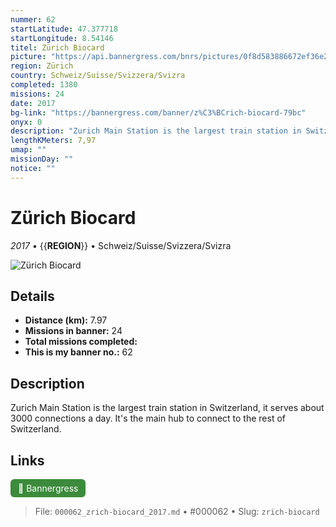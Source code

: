 ```yaml
---
nummer: 62
startLatitude: 47.377718
startLongitude: 8.54146
titel: Zürich Biocard
picture: "https://api.bannergress.com/bnrs/pictures/0f8d583886672ef36e28dd0a88fda13f"
region: Zürich
country: Schweiz/Suisse/Svizzera/Svizra
completed: 1380
missions: 24
date: 2017
bg-link: "https://bannergress.com/banner/z%C3%BCrich-biocard-79bc"
onyx: 0
description: "Zurich Main Station is the largest train station in Switzerland, it serves about 3000 connections a day. It's the main hub to connect to the rest of Switzerland."
lengthKMeters: 7,97
umap: ""
missionDay: ""
notice: ""
---
```

# Zürich Biocard

*2017* • {{__REGION__}} • Schweiz/Suisse/Svizzera/Svizra

![Zürich Biocard](https://api.bannergress.com/bnrs/pictures/0f8d583886672ef36e28dd0a88fda13f)



## Details
- **Distance (km):** 7.97
- **Missions in banner:** 24
- **Total missions completed:** 
- **This is my banner no.:** 62



## Description
Zurich Main Station is the largest train station in Switzerland, it serves about 3000 connections a day. It's the main hub to connect to the rest of Switzerland.



## Links
<a href="https://bannergress.com/banner/z%C3%BCrich-biocard-79bc" target="_blank" style="display:inline-block;margin-right:8px;padding:6px 12px;background:#3c8b3c;color:#fff;text-decoration:none;border-radius:6px;">🔗 Bannergress</a>



> File: `000062_zrich-biocard_2017.md` • #000062 • Slug: `zrich-biocard`

